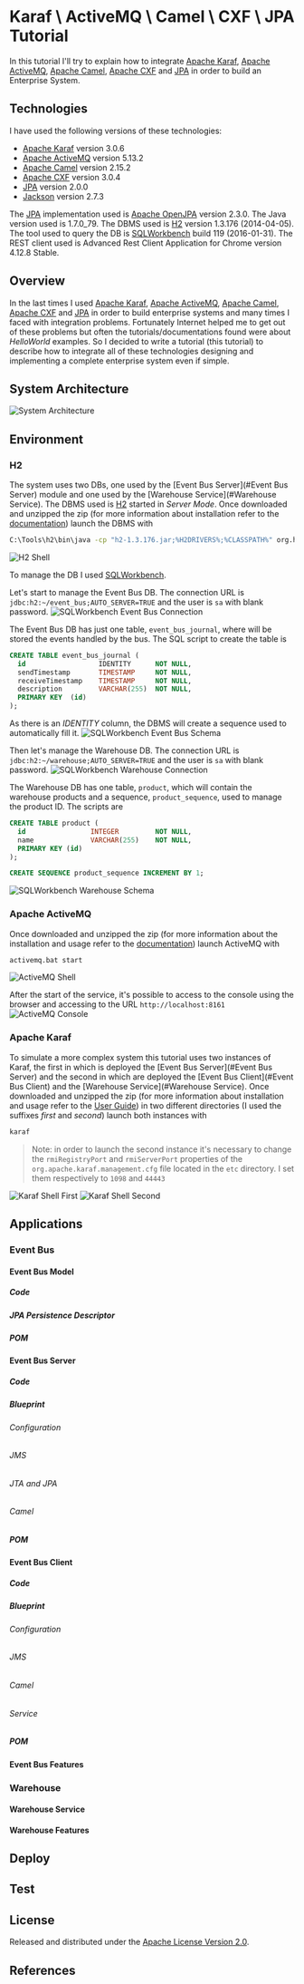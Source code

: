 Karaf \ ActiveMQ \ Camel \ CXF \ JPA Tutorial
=====================================

In this tutorial I'll try to explain how to integrate [Apache Karaf](http://karaf.apache.org/), [Apache ActiveMQ](http://activemq.apache.org/), [Apache Camel](http://camel.apache.org/), [Apache CXF](https://cxf.apache.org/) and [JPA](http://www.oracle.com/technetwork/java/javaee/tech/persistence-jsp-140049.html) in order to build an Enterprise System.

## Technologies
I have used the following versions of these technologies:

- [Apache Karaf](http://karaf.apache.org/)  version 3.0.6
- [Apache ActiveMQ](http://activemq.apache.org/) version 5.13.2
- [Apache Camel](http://camel.apache.org/) version 2.15.2
- [Apache CXF](https://cxf.apache.org/) version 3.0.4
- [JPA](http://www.oracle.com/technetwork/java/javaee/tech/persistence-jsp-140049.html) version 2.0.0
- [Jackson](https://github.com/FasterXML/jackson) version 2.7.3

The [JPA](http://www.oracle.com/technetwork/java/javaee/tech/persistence-jsp-140049.html) implementation used is [Apache OpenJPA](http://openjpa.apache.org/) version 2.3.0.
The Java version used is 1.7.0_79.
The DBMS used is [H2](http://www.h2database.com/html/main.html) version 1.3.176 (2014-04-05).
The tool used to query the DB is [SQLWorkbench](http://www.sql-workbench.net/index.html) build 119 (2016-01-31). 
The REST client used is Advanced Rest Client Application for Chrome version 4.12.8 Stable.

## Overview
In the last times I used [Apache Karaf](http://karaf.apache.org/), [Apache ActiveMQ](http://activemq.apache.org/), [Apache Camel](http://camel.apache.org/), [Apache CXF](https://cxf.apache.org/) and [JPA](http://www.oracle.com/technetwork/java/javaee/tech/persistence-jsp-140049.html) in order to build enterprise systems and many times I faced with integration problems. Fortunately Internet helped me to get out of these problems but often the tutorials/documentations found were about _HelloWorld_ examples. So I decided to write a tutorial (this tutorial) to describe how to integrate all of these technologies designing and implementing a complete enterprise system even if simple.

## System Architecture
![System Architecture](/images/system_architecture.png)

## Environment
### H2
The system uses two DBs, one used by the [Event Bus Server](#Event Bus Server) module and one used by the [Warehouse Service](#Warehouse Service).
The DBMS used is [H2](http://www.h2database.com/html/main.html) started in _Server Mode_. Once downloaded and unzipped the zip (for more information about installation refer to the [documentation](http://www.h2database.com/html/installation.html)) launch the DBMS with
```bash
C:\Tools\h2\bin\java -cp "h2-1.3.176.jar;%H2DRIVERS%;%CLASSPATH%" org.h2.tools.Server -tcp
```
![H2 Shell](/images/h2_shell.png)

To manage the DB I used [SQLWorkbench](http://www.sql-workbench.net/index.html).

Let's start to manage the Event Bus DB. 
The connection URL is `jdbc:h2:~/event_bus;AUTO_SERVER=TRUE` and the user is `sa` with blank password.
![SQLWorkbench Event Bus Connection](/images/sqlworkbench_eventbus_connection.png)

The Event Bus DB has just one table, `event_bus_journal`, where will be stored the events handled by the bus.
The SQL script to create the table is
```sql
CREATE TABLE event_bus_journal (
  id                  IDENTITY      NOT NULL,
  sendTimestamp       TIMESTAMP     NOT NULL,
  receiveTimestamp    TIMESTAMP     NOT NULL,
  description         VARCHAR(255)  NOT NULL,
  PRIMARY KEY  (id)
);
```
As there is an _IDENTITY_ column, the DBMS will create a sequence used to automatically fill it.
![SQLWorkbench Event Bus Schema](/images/sqlworkbench_eventbus_schema.png)

Then let's manage the Warehouse DB.
The connection URL is `jdbc:h2:~/warehouse;AUTO_SERVER=TRUE` and the user is `sa` with blank password.
![SQLWorkbench Warehouse Connection](/images/sqlworkbench_warehouse_connection.png)

The Warehouse DB has one table, `product`, which will contain the warehouse products and a sequence, `product_sequence`, used to manage the product ID.
The scripts are
```sql
CREATE TABLE product (
  id				INTEGER			NOT NULL,
  name				VARCHAR(255)	NOT NULL,
  PRIMARY KEY (id)
);
```
```sql
CREATE SEQUENCE product_sequence INCREMENT BY 1;
```
![SQLWorkbench Warehouse Schema](/images/sqlworkbench_warehouse_schema.png)

### Apache ActiveMQ
Once downloaded and unzipped the zip (for more information about the installation and usage refer to the [documentation](http://activemq.apache.org/getting-started.html)) launch ActiveMQ with
```bash
activemq.bat start
```
![ActiveMQ Shell](/images/activemq_shell.png)

After the start of the service, it's possible to access to the console using the browser and accessing to the URL `http://localhost:8161`
![ActiveMQ Console](/images/activemq_console.png)

### Apache Karaf
To simulate a more complex system this tutorial uses two instances of Karaf, the first in which is deployed the [Event Bus Server](#Event Bus Server) and the second in which are deployed the [Event Bus Client](#Event Bus Client) and the [Warehouse Service](#Warehouse Service).
Once downloaded and unzipped the zip (for more information about installation and usage refer to the [User Guide](https://karaf.apache.org/manual/latest/users-guide/)) in two different directories (I used the suffixes _first_ and _second_) launch both instances with
```bash
karaf
```
>Note: in order to launch the second instance it's necessary to change the `rmiRegistryPort` and `rmiServerPort` properties of the `org.apache.karaf.management.cfg` file located in the `etc` directory. I set them respectively to `1098` and `44443`

![Karaf Shell First](/images/karaf_shell_first.png)
![Karaf Shell Second](/images/karaf_shell_second.png)

## Applications
### Event Bus
#### Event Bus Model
##### Code
##### JPA Persistence Descriptor
##### POM
#### Event Bus Server
##### Code
##### Blueprint
###### Configuration
###### JMS
###### JTA and JPA
###### Camel
##### POM
#### Event Bus Client
##### Code
##### Blueprint
###### Configuration
###### JMS
###### Camel
###### Service
##### POM
#### Event Bus Features
### Warehouse
#### Warehouse Service
#### Warehouse Features
## Deploy
## Test

## License
Released and distributed under the [Apache License Version 2.0](http://www.apache.org/licenses/LICENSE-2.0).

## References